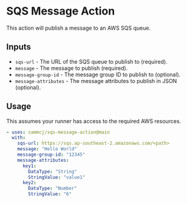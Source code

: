 # SQS Message Action

This action will publish a message to an AWS SQS queue.

## Inputs

- `sqs-url` - The URL of the SQS queue to publish to (required).
- `message` - The message to publish (required).
- `message-group-id` - The message group ID to publish to (optional).
- `message-attributes` - The message attributes to publish in JSON (optional).

## Usage

This assumes your runner has access to the required AWS resources.

```yaml
- uses: sammcj/sqs-message-action@main
  with:
    sqs-url: https://sqs.ap-southeast-2.amazonaws.com/<path>
    message: "Hello World"
    message-group-id: "12345"
    message-attributes:
      key1:
        DataType: "String"
        StringValue: "value1"
      key2:
        DataType: "Number"
        StringValue: "6"
```
